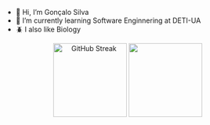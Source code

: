- 👋 Hi, I’m Gonçalo Silva
- 🌱 I’m currently learning Software Enginnering at DETI-UA
- 🪲 I also like Biology

<div align="center">
  <img src="https://streak-stats.demolab.com?user=goncalooliveirasilva&theme=merko&border_radius=5&short_numbers=true&card_width=450&card_height=150" alt="GitHub Streak" height=150px/>
  <img src="https://github-readme-stats.vercel.app/api?username=goncalooliveirasilva&show_icons=true&count_private=true&theme=merko" height=150px />
</div>
<!---
goncalooliveirasilva/goncalooliveirasilva is a ✨ special ✨ repository because its `README.md` (this file) appears on your GitHub profile.
You can click the Preview link to take a look at your changes.
--->
